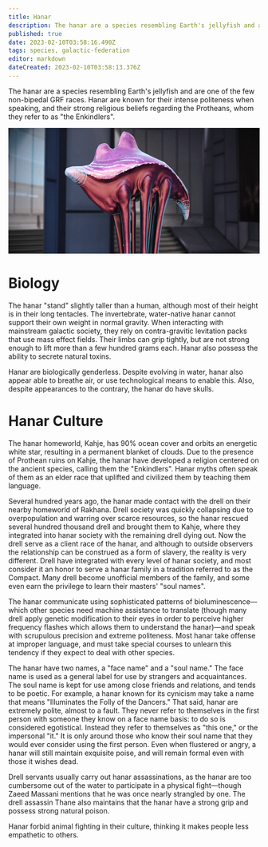 ```yaml
---
title: Hanar
description: The hanar are a species resembling Earth's jellyfish and are one of the few non-bipedal GRF races.
published: true
date: 2023-02-10T03:58:16.490Z
tags: species, galactic-federation
editor: markdown
dateCreated: 2023-02-10T03:58:13.376Z
---
```


The hanar are a species resembling Earth's jellyfish and are one of the few non-bipedal GRF races. Hanar are known for their intense politeness when speaking, and their strong religious beliefs regarding the Protheans, whom they refer to as "the Enkindlers". 

![codex_me_-_hanar.webp](/codex_me_-_hanar.webp)

# Biology
The hanar "stand" slightly taller than a human, although most of their height is in their long tentacles. The invertebrate, water-native hanar cannot support their own weight in normal gravity. When interacting with mainstream galactic society, they rely on contra-gravitic levitation packs that use mass effect fields. Their limbs can grip tightly, but are not strong enough to lift more than a few hundred grams each. Hanar also possess the ability to secrete natural toxins.

Hanar are biologically genderless. Despite evolving in water, hanar also appear able to breathe air, or use technological means to enable this. Also, despite appearances to the contrary, the hanar do have skulls.

# Hanar Culture
The hanar homeworld, Kahje, has 90% ocean cover and orbits an energetic white star, resulting in a permanent blanket of clouds. Due to the presence of Prothean ruins on Kahje, the hanar have developed a religion centered on the ancient species, calling them the "Enkindlers". Hanar myths often speak of them as an elder race that uplifted and civilized them by teaching them language.

Several hundred years ago, the hanar made contact with the drell on their nearby homeworld of Rakhana. Drell society was quickly collapsing due to overpopulation and warring over scarce resources, so the hanar rescued several hundred thousand drell and brought them to Kahje, where they integrated into hanar society with the remaining drell dying out. Now the drell serve as a client race of the hanar, and although to outside observers the relationship can be construed as a form of slavery, the reality is very different. Drell have integrated with every level of hanar society, and most consider it an honor to serve a hanar family in a tradition referred to as the Compact. Many drell become unofficial members of the family, and some even earn the privilege to learn their masters' "soul names".

The hanar communicate using sophisticated patterns of bioluminescence—which other species need machine assistance to translate (though many drell apply genetic modification to their eyes in order to perceive higher frequency flashes which allows them to understand the hanar)—and speak with scrupulous precision and extreme politeness. Most hanar take offense at improper language, and must take special courses to unlearn this tendency if they expect to deal with other species.

The hanar have two names, a "face name" and a "soul name." The face name is used as a general label for use by strangers and acquaintances. The soul name is kept for use among close friends and relations, and tends to be poetic. For example, a hanar known for its cynicism may take a name that means "Illuminates the Folly of the Dancers." That said, hanar are extremely polite, almost to a fault. They never refer to themselves in the first person with someone they know on a face name basis: to do so is considered egotistical. Instead they refer to themselves as "this one," or the impersonal "it." It is only around those who know their soul name that they would ever consider using the first person. Even when flustered or angry, a hanar will still maintain exquisite poise, and will remain formal even with those it wishes dead.

Drell servants usually carry out hanar assassinations, as the hanar are too cumbersome out of the water to participate in a physical fight—though Zaeed Massani mentions that he was once nearly strangled by one. The drell assassin Thane also maintains that the hanar have a strong grip and possess strong natural poison.

Hanar forbid animal fighting in their culture, thinking it makes people less empathetic to others. 
